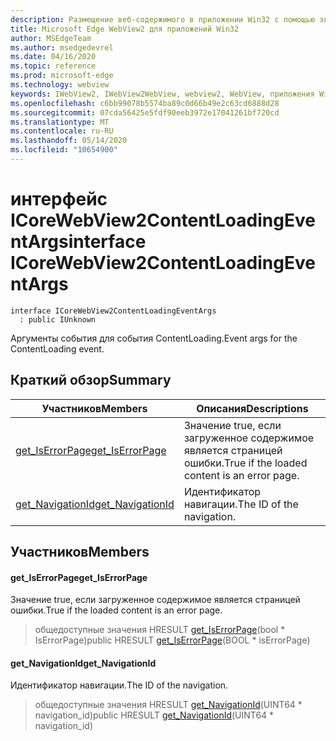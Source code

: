 ```yaml
---
description: Размещение веб-содержимого в приложении Win32 с помощью элемента управления Microsoft Edge WebView2
title: Microsoft Edge WebView2 для приложений Win32
author: MSEdgeTeam
ms.author: msedgedevrel
ms.date: 04/16/2020
ms.topic: reference
ms.prod: microsoft-edge
ms.technology: webview
keywords: IWebView2, IWebView2WebView, webview2, WebView, приложения Win32, Win32, EDGE, ICoreWebView2, ICoreWebView2Controller, элемент управления "веб-браузер", HTML Edge
ms.openlocfilehash: c6bb99078b5574ba89c0d66b49e2c63cd6888d28
ms.sourcegitcommit: 07cda56425e5fdf90eeb3972e17041261bf720cd
ms.translationtype: MT
ms.contentlocale: ru-RU
ms.lasthandoff: 05/14/2020
ms.locfileid: "10654900"
---
```

# <span data-ttu-id="3e8e9-104">интерфейс ICoreWebView2ContentLoadingEventArgs</span><span class="sxs-lookup"><span data-stu-id="3e8e9-104">interface ICoreWebView2ContentLoadingEventArgs</span></span> 

```
interface ICoreWebView2ContentLoadingEventArgs
  : public IUnknown
```

<span data-ttu-id="3e8e9-105">Аргументы события для события ContentLoading.</span><span class="sxs-lookup"><span data-stu-id="3e8e9-105">Event args for the ContentLoading event.</span></span>

## <span data-ttu-id="3e8e9-106">Краткий обзор</span><span class="sxs-lookup"><span data-stu-id="3e8e9-106">Summary</span></span>

 <span data-ttu-id="3e8e9-107">Участников</span><span class="sxs-lookup"><span data-stu-id="3e8e9-107">Members</span></span>                        | <span data-ttu-id="3e8e9-108">Описания</span><span class="sxs-lookup"><span data-stu-id="3e8e9-108">Descriptions</span></span>
--------------------------------|---------------------------------------------
[<span data-ttu-id="3e8e9-109">get_IsErrorPage</span><span class="sxs-lookup"><span data-stu-id="3e8e9-109">get_IsErrorPage</span></span>](#get_iserrorpage) | <span data-ttu-id="3e8e9-110">Значение true, если загруженное содержимое является страницей ошибки.</span><span class="sxs-lookup"><span data-stu-id="3e8e9-110">True if the loaded content is an error page.</span></span>
[<span data-ttu-id="3e8e9-111">get_NavigationId</span><span class="sxs-lookup"><span data-stu-id="3e8e9-111">get_NavigationId</span></span>](#get_navigationid) | <span data-ttu-id="3e8e9-112">Идентификатор навигации.</span><span class="sxs-lookup"><span data-stu-id="3e8e9-112">The ID of the navigation.</span></span>

## <span data-ttu-id="3e8e9-113">Участников</span><span class="sxs-lookup"><span data-stu-id="3e8e9-113">Members</span></span>

#### <span data-ttu-id="3e8e9-114">get_IsErrorPage</span><span class="sxs-lookup"><span data-stu-id="3e8e9-114">get_IsErrorPage</span></span> 

<span data-ttu-id="3e8e9-115">Значение true, если загруженное содержимое является страницей ошибки.</span><span class="sxs-lookup"><span data-stu-id="3e8e9-115">True if the loaded content is an error page.</span></span>

> <span data-ttu-id="3e8e9-116">общедоступные значения HRESULT [get_IsErrorPage](#get_iserrorpage)(bool \* IsErrorPage)</span><span class="sxs-lookup"><span data-stu-id="3e8e9-116">public HRESULT [get_IsErrorPage](#get_iserrorpage)(BOOL \* isErrorPage)</span></span>

#### <span data-ttu-id="3e8e9-117">get_NavigationId</span><span class="sxs-lookup"><span data-stu-id="3e8e9-117">get_NavigationId</span></span> 

<span data-ttu-id="3e8e9-118">Идентификатор навигации.</span><span class="sxs-lookup"><span data-stu-id="3e8e9-118">The ID of the navigation.</span></span>

> <span data-ttu-id="3e8e9-119">общедоступные значения HRESULT [get_NavigationId](#get_navigationid)(UINT64 \* navigation_id)</span><span class="sxs-lookup"><span data-stu-id="3e8e9-119">public HRESULT [get_NavigationId](#get_navigationid)(UINT64 \* navigation_id)</span></span>

